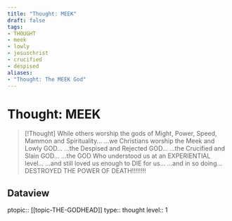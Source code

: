 ```yaml
---
title: "Thought: MEEK"
draft: false
tags:
- THOUGHT
- meek
- lowly
- jesuschrist
- crucified
- despised
aliases:
- "Thought: The MEEK God"
---
```

# Thought: MEEK
> [!Thought]
> While others worship the gods of Might, Power, Speed, Mammon and Spirituality...
> ...we Christians worship the Meek and Lowly GOD...
> ...the Despised and Rejected GOD...
> ...the Crucified and Slain GOD...
> ...the GOD Who understood us at an EXPERIENTIAL level...
> ...and still loved us enough to DIE for us...
> ...and in so doing...
> DESTROYED THE POWER OF DEATH!!!!!!!!

## Dataview
ptopic:: [[topic-THE-GODHEAD]]
type:: thought
level:: 1
